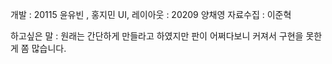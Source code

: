 개발 : 20115 윤유빈 , 홍지민
UI, 레이아웃 : 20209 양채영
자료수집 : 이준혁

하고싶은 말 :
원래는 간단하게 만들라고 하였지만 판이 어쩌다보니 커져서 구현을 못한게 쫌 많습니다.
